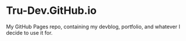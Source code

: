 # Tru-Dev.GitHub.io
My GitHub Pages repo, containing my devblog, portfolio, and whatever I decide to use it for.
